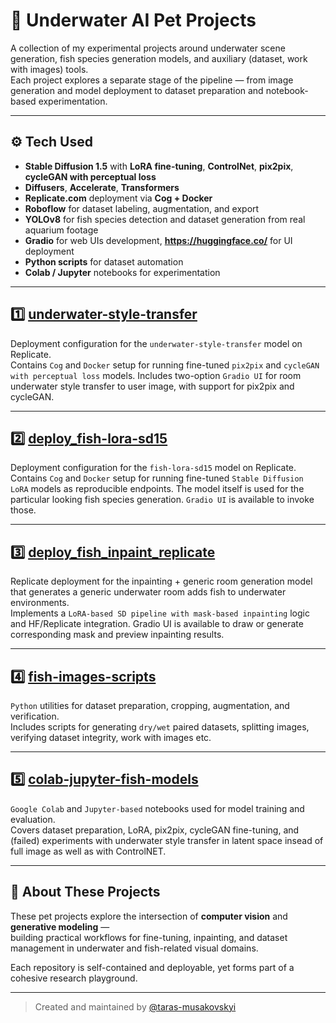 # 🐠 Underwater AI Pet Projects

A collection of my experimental projects around underwater scene generation, fish species generation models, and auxiliary (dataset, work with images) tools.  
Each project explores a separate stage of the pipeline — from image generation and model deployment to dataset preparation and notebook-based experimentation.

---

## ⚙️ Tech Used
- **Stable Diffusion 1.5** with **LoRA fine-tuning**, **ControlNet**, **pix2pix**, **cycleGAN with perceptual loss**
- **Diffusers**, **Accelerate**, **Transformers**
- **Replicate.com** deployment via **Cog + Docker**
- **Roboflow** for dataset labeling, augmentation, and export
- **YOLOv8** for fish species detection and dataset generation from real aquarium footage
- **Gradio** for web UIs development, **https://huggingface.co/** for UI deployment
- **Python scripts** for dataset automation
- **Colab / Jupyter** notebooks for experimentation

---

## 1️⃣ [underwater-style-transfer](https://github.com/taras-musakovskyi/underwater-style-transfer)
Deployment configuration for the `underwater-style-transfer` model on Replicate.  
Contains `Cog` and `Docker` setup for running fine-tuned `pix2pix` and `cycleGAN with perceptual loss` models. 
Includes two-option `Gradio UI` for room underwater style transfer to user image, with support for pix2pix and cycleGAN.

---

## 2️⃣ [deploy_fish-lora-sd15](https://github.com/taras-musakovskyi/deploy_fish-lora-sd15)
Deployment configuration for the `fish-lora-sd15` model on Replicate.  
Contains `Cog` and `Docker` setup for running fine-tuned `Stable Diffusion LoRA` models as reproducible endpoints.
The model itself is used for the particular looking fish species generation. `Gradio UI` is available to invoke those.

---

## 3️⃣ [deploy_fish_inpaint_replicate](https://github.com/taras-musakovskyi/deploy_fish_inpaint_replicate)
Replicate deployment for the inpainting + generic room generation model that generates a generic underwater room adds fish to underwater environments.  
Implements a `LoRA-based SD pipeline with mask-based inpainting` logic and HF/Replicate integration. Gradio UI is available to draw or generate corresponding mask and preview inpainting results.

---

## 4️⃣ [fish-images-scripts](https://github.com/taras-musakovskyi/fish-images-scripts)
`Python` utilities for dataset preparation, cropping, augmentation, and verification.  
Includes scripts for generating `dry/wet` paired datasets, splitting images, verifying dataset integrity, work with images etc.

---

## 5️⃣ [colab-jupyter-fish-models](https://github.com/taras-musakovskyi/colab-jupyter-fish-models)
`Google Colab` and `Jupyter-based` notebooks used for model training and evaluation.  
Covers dataset preparation, LoRA, pix2pix, cycleGAN fine-tuning,  and (failed) experiments with underwater style transfer in latent space insead of full image as well as with ControlNET.

---

## 🧠 About These Projects
These pet projects explore the intersection of **computer vision** and **generative modeling** —  
building practical workflows for fine-tuning, inpainting, and dataset management in underwater and fish-related visual domains.

Each repository is self-contained and deployable, yet forms part of a cohesive research playground.

---

> Created and maintained by [@taras-musakovskyi](https://github.com/taras-musakovskyi)
